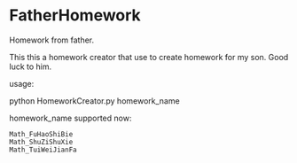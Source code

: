 # FatherHomework
Homework from father.

This this a homework creator that use to create homework for my son.
Good luck to him.

usage:

python HomeworkCreator.py homework_name

homework_name supported now:

	Math_FuHaoShiBie
	Math_ShuZiShuXie
	Math_TuiWeiJianFa
